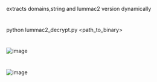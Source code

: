 extracts domains,string and lummac2 version dynamically 
#
python lummac2_decrypt.py <path_to_binary>
#
![image](https://github.com/user-attachments/assets/1fb78bee-e97e-4329-ab71-92150dae54d7)

#
![image](https://github.com/user-attachments/assets/a7f2b2a5-8bd2-4f69-b10e-6cca0373cd55)

